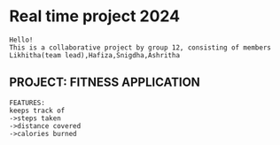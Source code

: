 # Real time project 2024
    Hello!
    This is a collaborative project by group 12, consisting of members Likhitha(team lead),Hafiza,Snigdha,Ashritha
## PROJECT: FITNESS APPLICATION
    FEATURES:
    keeps track of
    ->steps taken
    ->distance covered
    ->calories burned